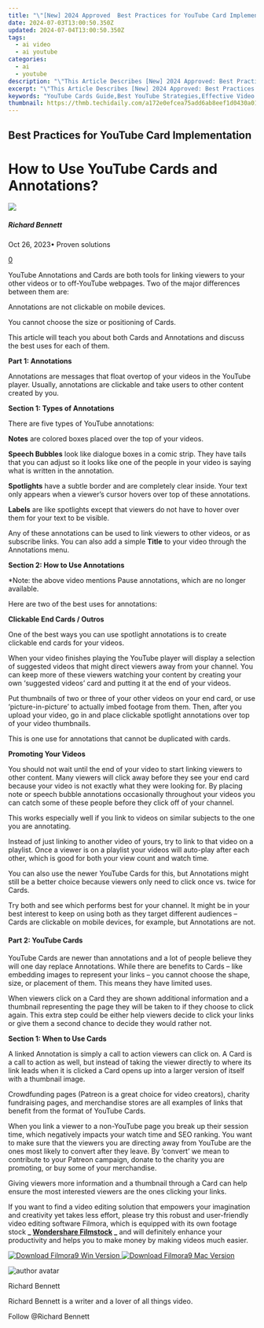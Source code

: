 ```yaml
---
title: "\"[New] 2024 Approved  Best Practices for YouTube Card Implementation\""
date: 2024-07-03T13:00:50.350Z
updated: 2024-07-04T13:00:50.350Z
tags:
  - ai video
  - ai youtube
categories:
  - ai
  - youtube
description: "\"This Article Describes [New] 2024 Approved: Best Practices for YouTube Card Implementation\""
excerpt: "\"This Article Describes [New] 2024 Approved: Best Practices for YouTube Card Implementation\""
keywords: "YouTube Cards Guide,Best YouTube Strategies,Effective Video Marketing,Video Content Optimization,Enhancing Video SEO,Video Promotion Techniques,Optimal Video Display"
thumbnail: https://thmb.techidaily.com/a172e0efcea75add6ab8eef1d0430a010e6f31545b8fd2ecff1c5ec11c0e45ff.png
---
```


## Best Practices for YouTube Card Implementation

# How to Use YouTube Cards and Annotations?

![](https://images.wondershare.com/filmora/article-images/richard-bennett.jpg)

##### Richard Bennett

 Oct 26, 2023• Proven solutions

[0](#commentsBoxSeoTemplate)

YouTube Annotations and Cards are both tools for linking viewers to your other videos or to off-YouTube webpages. Two of the major differences between them are:

Annotations are not clickable on mobile devices.

You cannot choose the size or positioning of Cards.

This article will teach you about both Cards and Annotations and discuss the best uses for each of them.

**Part 1: Annotations**

Annotations are messages that float overtop of your videos in the YouTube player. Usually, annotations are clickable and take users to other content created by you.

**Section 1: Types of Annotations**

There are five types of YouTube annotations:

**Notes** are colored boxes placed over the top of your videos.

**Speech Bubbles** look like dialogue boxes in a comic strip. They have tails that you can adjust so it looks like one of the people in your video is saying what is written in the annotation.

**Spotlights** have a subtle border and are completely clear inside. Your text only appears when a viewer’s cursor hovers over top of these annotations.

**Labels** are like spotlights except that viewers do not have to hover over them for your text to be visible.

Any of these annotations can be used to link viewers to other videos, or as subscribe links. You can also add a simple **Title** to your video through the Annotations menu.

**Section 2: How to Use Annotations**

\*Note: the above video mentions Pause annotations, which are no longer available.

Here are two of the best uses for annotations:

**Clickable End Cards / Outros**

One of the best ways you can use spotlight annotations is to create clickable end cards for your videos.

When your video finishes playing the YouTube player will display a selection of suggested videos that might direct viewers away from your channel. You can keep more of these viewers watching your content by creating your own ‘suggested videos’ card and putting it at the end of your videos.

Put thumbnails of two or three of your other videos on your end card, or use ‘picture-in-picture’ to actually imbed footage from them. Then, after you upload your video, go in and place clickable spotlight annotations over top of your video thumbnails.

This is one use for annotations that cannot be duplicated with cards.

**Promoting Your Videos**

You should not wait until the end of your video to start linking viewers to other content. Many viewers will click away before they see your end card because your video is not exactly what they were looking for. By placing note or speech bubble annotations occasionally throughout your videos you can catch some of these people before they click off of your channel.

This works especially well if you link to videos on similar subjects to the one you are annotating.

Instead of just linking to another video of yours, try to link to that video on a playlist. Once a viewer is on a playlist your videos will auto-play after each other, which is good for both your view count and watch time.

You can also use the newer YouTube Cards for this, but Annotations might still be a better choice because viewers only need to click once vs. twice for Cards.

Try both and see which performs best for your channel. It might be in your best interest to keep on using both as they target different audiences – Cards are clickable on mobile devices, for example, but Annotations are not.

#### **Part 2: YouTube Cards**

YouTube Cards are newer than annotations and a lot of people believe they will one day replace Annotations. While there are benefits to Cards – like embedding images to represent your links – you cannot choose the shape, size, or placement of them. This means they have limited uses.

When viewers click on a Card they are shown additional information and a thumbnail representing the page they will be taken to if they choose to click again. This extra step could be either help viewers decide to click your links or give them a second chance to decide they would rather not.

**Section 1: When to Use Cards**

A linked Annotation is simply a call to action viewers can click on. A Card is a call to action as well, but instead of taking the viewer directly to where its link leads when it is clicked a Card opens up into a larger version of itself with a thumbnail image.

Crowdfunding pages (Patreon is a great choice for video creators), charity fundraising pages, and merchandise stores are all examples of links that benefit from the format of YouTube Cards.

When you link a viewer to a non-YouTube page you break up their session time, which negatively impacts your watch time and SEO ranking. You want to make sure that the viewers you are directing away from YouTube are the ones most likely to convert after they leave. By ‘convert’ we mean to contribute to your Patreon campaign, donate to the charity you are promoting, or buy some of your merchandise.

Giving viewers more information and a thumbnail through a Card can help ensure the most interested viewers are the ones clicking your links.

If you want to find a video editing solution that empowers your imagination and creativity yet takes less effort, please try this robust and user-friendly video editing software Filmora, which is equipped with its own footage stock **_ [Wondershare Filmstock](https://www.filmstocks.com/?fs%5Fchannel=ws) _** and will definitely enhance your productivity and helps you to make money by making videos much easier.

[![Download Filmora9 Win Version](https://images.wondershare.com/filmora/guide/download-btn-win.jpg) ](https://tools.techidaily.com/wondershare/filmora/download/) [![Download Filmora9 Mac Version](https://images.wondershare.com/filmora/guide/download-btn-mac.jpg) ](https://tools.techidaily.com/wondershare/filmora/download/)

![author avatar](https://images.wondershare.com/filmora/article-images/richard-bennett.jpg)

Richard Bennett

Richard Bennett is a writer and a lover of all things video.

Follow @Richard Bennett


<ins class="adsbygoogle"
     style="display:block"
     data-ad-format="autorelaxed"
     data-ad-client="ca-pub-7571918770474297"
     data-ad-slot="1223367746"></ins>



<ins class="adsbygoogle"
     style="display:block"
     data-ad-client="ca-pub-7571918770474297"
     data-ad-slot="8358498916"
     data-ad-format="auto"
     data-full-width-responsive="true"></ins>


